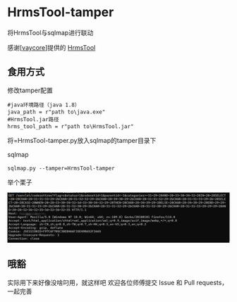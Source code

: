 # HrmsTool-tamper

将HrmsTool与sqlmap进行联动

感谢[[vaycore](https://github.com/vaycore)]提供的 [HrmsTool](https://github.com/vaycore/HrmsTool)

## 食用方式

修改tamper配置

```
#java环境路径（java 1.8）
java_path = r"path to\java.exe"
#HrmsTool.jar路径
hrms_tool_path = r"path to\HrmsTool.jar"
```

将=HrmsTool-tamper.py放入sqlmap的tamper目录下

sqlmap

```
sqlmap.py --tamper=HrmsTool-tamper 
```

举个栗子

![image-20230628214906533](./README/image-20230628214906533.png)

## 哦豁
实际用下来好像没啥叼用，就这样吧
欢迎各位师傅提交 Issue 和 Pull requests，一起完善

